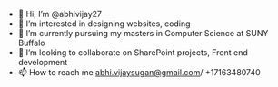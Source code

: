 - 👋 Hi, I’m @abhivijay27
- 👀 I’m interested in designing websites, coding
- 🌱 I’m currently pursuing my masters in Computer Science at SUNY Buffalo
- 💞️ I’m looking to collaborate on SharePoint projects, Front end development
- 📫 How to reach me abhi.vijaysugan@gmail.com/ +17163480740

<!---
abhivijay27/abhivijay27 is a ✨ special ✨ repository because its `README.md` (this file) appears on your GitHub profile.
You can click the Preview link to take a look at your changes.
--->
